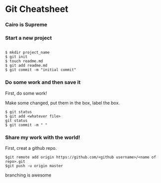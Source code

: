 # Git Cheatsheet
### Cairo is Supreme


### Start a new project

```shell

$ mkdir project_name
$ git init
$ touch readme.md
$ git add readme.md
$ git commit -m "initial commit"
```
### Do some work and then save it

First, do some work!


Make some changed, put them in the box, label the box.
```shell
$ git status
$ git add <whatever file>
git status
$ git commit -m " "
```
### Share my work with the world! 

First, creat a github repo.

```shell
$git remote add origin https://github.com/<github username>/<name of repo>.git
$git push -u origin master
```	
branching is awesome
